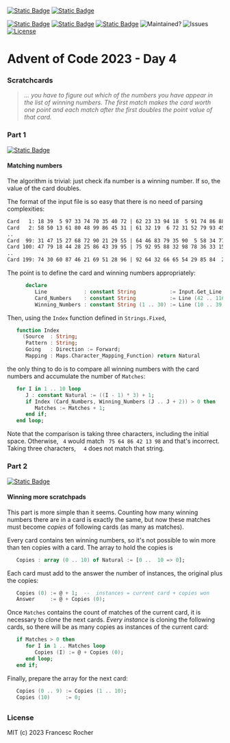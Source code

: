 [![Static Badge](https://img.shields.io/badge/Advent_of_Ada-Coding_for_a_cause-darkviolet?style=for-the-badge)](https://blog.adacore.com/announcing-advent-of-ada-2023-coding-for-a-cause)
[![Static Badge](https://img.shields.io/badge/Posted_To-Forum_Ada_Lang-darkcyan?style=for-the-badge)](https://forum.ada-lang.io/t/charity-advent-of-ada-spark-2023-submissions)

[![Static Badge](https://img.shields.io/badge/AoC_2023-Day_4-blue)](https://adventofcode.com/2023/day/4)
[![Static Badge](https://img.shields.io/badge/Ada-2022-blue)](https://ada-lang.io/docs/arm)
[![Static Badge](https://img.shields.io/badge/Build_with-Alire-blue)](https://alire.ada.dev/)
![Maintained?](https://img.shields.io/badge/Maintained%3F-yes-33aa33)
![Issues](https://img.shields.io/github/issues/rocher/advent-of-code.svg?label=Issues&color=grey)
[![License](https://img.shields.io/github/license/rocher/advent-of-code.svg?label=License&color=blue)](https://github.com/rocher/advent-of-code/blob/main/LICENSE)

##
# Advent of Code 2023 - Day 4

### Scratchcards

> *...  you have to figure out which of the numbers you have appear in the
> list of winning numbers. The first match makes the card worth one point and
> each match after the first doubles the point value of that card.*

### Part 1
[![Static Badge](https://img.shields.io/badge/read-part__1.adb-blue)](src/part_1.adb)

#### Matching numbers

The algorithm is trivial: just check ifa number is a winning number. If so,
the value of the card doubles.

The format of the input file is so easy that there is no need of parsing
complexities:

```txt
Card   1: 18 39  5 97 33 74 70 35 40 72 | 62 23 33 94 18  5 91 74 86 88 82 72 ..
Card   2: 58 50 13 61 80 48 99 86 45 31 | 61 32 19  6 72 31 52 79 93 45 85 67 ..
..
Card  99: 31 47 15 27 68 72 90 21 29 55 | 64 46 83 79 35 90  5 58 34 77 59 75 ..
Card 100: 47 79 18 44 28 25 86 43 39 95 | 75 92 95 88 32 98 78 36 33 15 51 79 ..
..
Card 199: 74 30 60 87 46 21 69 51 28 96 | 92 64 32 66 65 54 29 85 84  2  6  3 ..
```

The point is to define the card and winning numbers appropriately:

```ada
      declare
         Line            : constant String           := Input.Get_Line;
         Card_Numbers    : constant String           := Line (42 .. 116);
         Winning_Numbers : constant String (1 .. 30) := Line (10 .. 39);
```

Then, using the `Index` function defined in `Strings.Fixed`,

```ada
   function Index
     (Source  : String;
      Pattern : String;
      Going   : Direction := Forward;
      Mapping : Maps.Character_Mapping_Function) return Natural
```

the only thing to do is to compare all winning numbers with the card numbers
and accumulate the number of `Matches`:

```ada
   for I in 1 .. 10 loop
      J : constant Natural := ((I - 1) * 3) + 1;
      if Index (Card_Numbers, Winning_Numbers (J .. J + 2)) > 0 then
         Matches := Matches + 1;
      end if;
   end loop;
```

Note that the comparison is taking three characters, including the initial
space. Otherwise, ` 4` would match ` 75 64 86 42 13 98` and that's incorrect.
Taking three characters, `  4` does not match that string.

### Part 2
[![Static Badge](https://img.shields.io/badge/read-part__2.adb-blue)](src/part_2.adb)

#### Winning more scratchpads

This part is more simple than it seems. Counting how many winning numbers
there are in a card is exactly the same, but now these matches must become
_copies_ of following cards (as many as matches).

Every card contains ten winning numbers, so it's not possible to win more than
ten copies with a card. The array to hold the copies is

```ada
   Copies : array (0 .. 10) of Natural := [0 ..  10 => 0];
```

Each card must add to the answer the number of instances, the original plus
the copies:

```ada
   Copies (0) := @ + 1;  --  instances = current card + copies won
   Answer     := @ + Copies (0);
```

Once `Matches` contains the count of matches of the current card, it is
necessary to _clone_ the next cards. _Every instance_ is cloning the following
cards, so there will be as many copies as instances of the current card:

```ada
   if Matches > 0 then
      for I in 1 .. Matches loop
         Copies (I) := @ + Copies (0);
      end loop;
   end if;
```

Finally, prepare the array for the next card:

```ada
   Copies (0 .. 9) := Copies (1 .. 10);
   Copies (10)     := 0;
```

##
### License
MIT (c) 2023 Francesc Rocher
